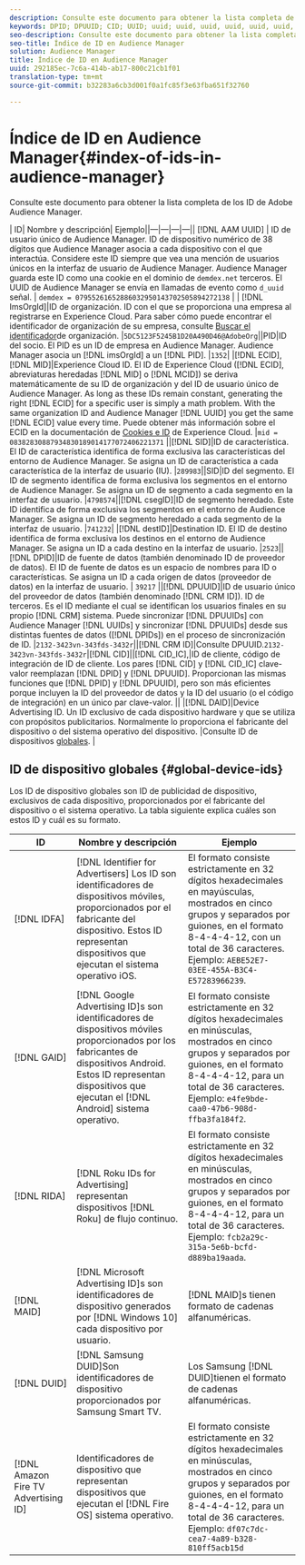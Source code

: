 ```yaml
---
description: Consulte este documento para obtener la lista completa de los ID de Adobe Audience Manager.
keywords: DPID; DPUUID; CID; UUID; uuid; uuid, uuid, uuid, uuid, uuid, uuid, uuid, uuuid, uuid, uuid, uuid, uuid, uuid, uuid, uuid, uuid, uuuuid
seo-description: Consulte este documento para obtener la lista completa de los ID de Adobe Audience Manager.
seo-title: Índice de ID en Audience Manager
solution: Audience Manager
title: Índice de ID en Audience Manager
uuid: 292185ec-7c6a-414b-ab17-800c21cb1f01
translation-type: tm+mt
source-git-commit: b32283a6cb3d001f0a1fc85f3e63fba651f32760

---
```



# Índice de ID en Audience Manager{#index-of-ids-in-audience-manager}

Consulte este documento para obtener la lista completa de los ID de Adobe Audience Manager.

| ID| Nombre y descripción| Ejemplo||—|—|—|—|| [!DNL AAM UUID] | ID de usuario único de Audience Manager. ID de dispositivo numérico de 38 dígitos que Audience Manager asocia a cada dispositivo con el que interactúa. Considere este ID siempre que vea una mención de usuarios únicos en la interfaz de usuario de Audience Manager. Audience Manager guarda este ID como una cookie en el dominio de `demdex.net` terceros. El UUID de Audience Manager se envía en llamadas de evento como `d_uuid` señal. | `demdex = 07955261652886032950143702505894272138` |
| [!DNL ImsOrgId]|ID de organización. ID con el que se proporciona una empresa al registrarse en Experience Cloud. Para saber cómo puede encontrar el identificador de organización de su empresa, consulte [Buscar el identificador](https://docs.adobe.com/content/help/en/core-services/interface/manage-users-and-products/organizations.html#concept_EA8AEE5B02CF46ACBDAD6A8508646255)de organización. |`5DC5123F5245B1D20A490D46@AdobeOrg`||PID|ID del socio. El PID es un ID de empresa en Audience Manager. Audience Manager asocia un [!DNL imsOrgId] a un [!DNL PID]. |`1352`|
|[!DNL ECID], [!DNL MID]|Experience Cloud ID. El ID de Experience Cloud ([!DNL ECID], abreviaturas heredadas [!DNL MID] o [!DNL MCID]) se deriva matemáticamente de su ID de organización y del ID de usuario único de Audience Manager. As long as these IDs remain constant, generating the right [!DNL ECID] for a specific user is simply a math problem. With the same organization ID and Audience Manager [!DNL UUID] you get the same [!DNL ECID] value every time. Puede obtener más información sobre el ECID en la documentación de [Cookies e ID](https://docs.adobe.com/content/help/en/id-service/using/intro/cookies.html) de Experience Cloud. |`mid = 08382830887934830189014177072406221371` ||[!DNL SID]|ID de característica. El ID de característica identifica de forma exclusiva las características del entorno de Audience Manager. Se asigna un ID de característica a cada característica de la interfaz de usuario (IU). |`289983`||SID|ID del segmento. El ID de segmento identifica de forma exclusiva los segmentos en el entorno de Audience Manager. Se asigna un ID de segmento a cada segmento en la interfaz de usuario. |`4798574`||[!DNL csegID]|ID de segmento heredado. Este ID identifica de forma exclusiva los segmentos en el entorno de Audience Manager. Se asigna un ID de segmento heredado a cada segmento de la interfaz de usuario. |`741232`|
|[!DNL destID]|Destination ID. El ID de destino identifica de forma exclusiva los destinos en el entorno de Audience Manager. Se asigna un ID a cada destino en la interfaz de usuario. |`2523`||[!DNL DPID]|ID de fuente de datos (también denominado ID de proveedor de datos). El ID de fuente de datos es un espacio de nombres para ID o características. Se asigna un ID a cada origen de datos (proveedor de datos) en la interfaz de usuario. | `39217` ||[!DNL DPUUID]|ID de usuario único del proveedor de datos (también denominado [!DNL CRM ID]). ID de terceros. Es el ID mediante el cual se identifican los usuarios finales en su propio [!DNL CRM] sistema. Puede sincronizar [!DNL DPUUIDs] con Audience Manager [!DNL UUIDs] y sincronizar [!DNL DPUUIDs] desde sus distintas fuentes de datos ([!DNL DPIDs]) en el proceso de sincronización de ID. |`2132-3423vn-343fds-3432r`||[!DNL CRM ID]|Consulte DPUUID.`2132-3423vn-343fds-3432r`|[!DNL CID]||[!DNL CID_IC],|ID de cliente, código de integración de ID de cliente. Los pares [!DNL CID] y [!DNL CID_IC] clave-valor reemplazan [!DNL DPID] y [!DNL DPUUID]. Proporcionan las mismas funciones que [!DNL DPID] y [!DNL DPUUID], pero son más eficientes porque incluyen la ID del proveedor de datos y la ID del usuario (o el código de integración) en un único par clave-valor. ||
|[!DNL DAID]|Device Advertising ID. Un ID exclusivo de cada dispositivo hardware y que se utiliza con propósitos publicitarios. Normalmente lo proporciona el fabricante del dispositivo o del sistema operativo del dispositivo. |Consulte ID de dispositivos [globales](#global-device-ids). |

## ID de dispositivo globales {#global-device-ids}

Los ID de dispositivo globales son ID de publicidad de dispositivo, exclusivos de cada dispositivo, proporcionados por el fabricante del dispositivo o el sistema operativo. La tabla siguiente explica cuáles son estos ID y cuál es su formato.

| ID | Nombre y descripción | Ejemplo |
| ------------------------------------ | ------------------------------------------------------------------------------------------------------------------------------------------------------------------------------- | -------------------------------------------------------------------------------------------------------------------------------------------------------------------------------------------------------------------------- |
| [!DNL IDFA] | [!DNL Identifier for Advertisers] Los ID son identificadores de dispositivos móviles, proporcionados por el fabricante del dispositivo. Estos ID representan dispositivos que ejecutan el sistema operativo iOS. | El formato consiste estrictamente en 32 dígitos hexadecimales en mayúsculas, mostrados en cinco grupos y separados por guiones, en el formato 8-4-4-4-12, con un total de 36 caracteres. Ejemplo: `AEBE52E7-03EE-455A-B3C4-E57283966239`. |
| [!DNL GAID] | [!DNL Google Advertising ID]s son identificadores de dispositivos móviles proporcionados por los fabricantes de dispositivos Android. Estos ID representan dispositivos que ejecutan el [!DNL Android] sistema operativo. | El formato consiste estrictamente en 32 dígitos hexadecimales en minúsculas, mostrados en cinco grupos y separados por guiones, en el formato 8-4-4-4-12, para un total de 36 caracteres. Ejemplo: `e4fe9bde-caa0-47b6-908d-ffba3fa184f2`. |
| [!DNL RIDA] | [!DNL Roku IDs for Advertising] representan dispositivos [!DNL Roku] de flujo continuo. | El formato consiste estrictamente en 32 dígitos hexadecimales en minúsculas, mostrados en cinco grupos y separados por guiones, en el formato 8-4-4-4-12, para un total de 36 caracteres. Ejemplo: `fcb2a29c-315a-5e6b-bcfd-d889ba19aada`. |
| [!DNL MAID] | [!DNL Microsoft Advertising ID]s son identificadores de dispositivo generados por [!DNL Windows 10] cada dispositivo por usuario. | [!DNL MAID]s tienen formato de cadenas alfanuméricas. |
| [!DNL DUID] | [!DNL Samsung DUID]Son identificadores de dispositivo proporcionados por Samsung Smart TV. | Los Samsung [!DNL DUID]tienen el formato de cadenas alfanuméricas. |
| [!DNL Amazon Fire TV Advertising ID] | Identificadores de dispositivo que representan dispositivos que ejecutan el [!DNL Fire OS] sistema operativo. | El formato consiste estrictamente en 32 dígitos hexadecimales en minúsculas, mostrados en cinco grupos y separados por guiones, en el formato 8-4-4-4-12, para un total de 36 caracteres. Ejemplo: `df07c7dc-cea7-4a89-b328-810ff5acb15d` |

